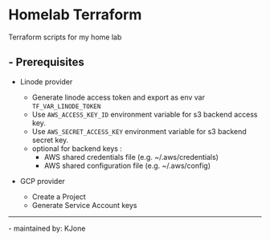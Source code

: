 # Homelab Terraform

Terraform scripts for my home lab

## - **Prerequisites**

- Linode provider
  - Generate linode access token and export as env var `TF_VAR_LINODE_TOKEN`
  - Use `AWS_ACCESS_KEY_ID` environment variable for s3 backend access key.
  - Use `AWS_SECRET_ACCESS_KEY` environment variable for s3 backend secret key.
  - optional for backend keys :
    - AWS shared credentials file (e.g. ~/.aws/credentials)
    - AWS shared configuration file (e.g. ~/.aws/config)

- GCP provider
  - Create a Project
  - Generate Service Account keys

---
 \- maintained by: KJone
